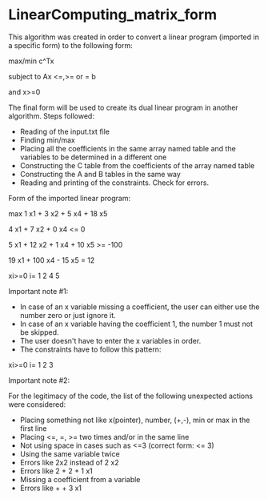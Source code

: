 # LinearComputing_matrix_form
This algorithm was created in order to convert a linear program (imported in a specific form) to the following form:

max/min c^Tx

subject to Ax <=,>= or = b

and x>=0

The final form will be used to create its dual linear program in another algorithm.
Steps followed:
- Reading of the input.txt file
- Finding min/max
- Placing all the coefficients in the same array named table and the variables to be determined in a different one
- Constructing the C table from the coefficients of the array named table
- Constructing the A and B tables in the same way
- Reading and printing of the constraints. Check for errors.

Form of the imported linear program:

max 1 x1 + 3 x2 + 5 x4 + 18 x5

4 x1 + 7 x2  + 0 x4 <= 0

5 x1 + 12 x2 + 1 x4 + 10 x5 >= -100

19 x1 + 100 x4 - 15 x5 = 12

xi>=0 i= 1 2 4 5

Important note #1:
- In case of an x variable missing a coefficient, the user can either use the number zero or just ignore it.
- In case of an x variable having the coefficient 1, the number 1 must not be skipped. 
- The user doesn't have to enter the x variables in order. 
- The constraints have to follow this pattern:

xi>=0 i= 1 2 3

Important note #2:

For the legitimacy of the code, the list of the following unexpected actions were considered:
 - Placing something not like x(pointer), number, (+,-), min or max in the first line
 - Placing <=, =, >= two times and/or in the same line
 - Not using space in cases such as <=3 (correct form: <= 3)
 - Using the same variable twice
 - Errors like 2x2 instead of 2 x2
 - Errors like 2 + 2 + 1 x1
 - Missing a coefficient from a variable
 - Errors like + + 3 x1

